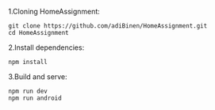 
1.Cloning HomeAssignment:

	git clone https://github.com/adiBinen/HomeAssignment.git
	cd HomeAssignment
   
2.Install dependencies:

	npm install


3.Build and serve:

	npm run dev 
	npm run android
